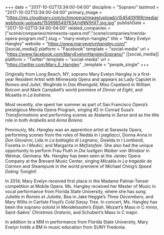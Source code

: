+++
date = "2017-10-02T13:34:00-04:00"
discipline = "Soprano"
lastmod = "2017-10-02T13:34:00-04:00"
primary_image = "https://res.cloudinary.com/schmopera/image/upload/v1545409169/media/webhook-uploads/1506965497634/ntNN1HXT.jpg.jpg"
publishDate = "2017-10-02T13:34:00-04:00"
related_companies = ["scene/companies/minnesota-opera.md","scene/companies/merola-opera-program.md"]
slug = "mary-evelyn-hangley"
title = "Mary Evelyn Hangley"
website = "https://www.maryevelynhangley.com/"
[[social_media]]
platform = "Facebook"
template = "social-media"
url = "https://www.facebook.com/MaryEvelynHangleySoprano/"
[[social_media]]
platform = "Twitter"
template = "social-media"
url = "https://twitter.com/Mary_E_Hangley"
_template = "people_single"
+++

Originally from Long Beach, NY,  soprano Mary Evelyn Hangley is a first-year Resident Artist with Minnesota Opera and appears as Lady Capulet in *Romeo and Juliet*, Woglinde in *Das Rheingold*, Miss Copeland in William Bolcom and Mark Campbell’s world premiere of *Dinner at Eight*, and Musetta in *La bohème*.
 
Most recently, she spent her summer as part of San Francisco Opera’s prestigious Merola Opera Program, singing #2 in Conrad Susa’s *Transformations* and performing scenes as Atalanta in *Serse* and as the title role in both *Arabella* and *Anna Bolena*.

Previously, Ms. Hangley was an apprentice artist at Sarasota Opera, performing scenes from the roles of Nedda in *I pagliacci*, Donna Anna in *Don Giovanni*, Lida in *La battaglia di Legnano*, Giselda in *I Lombardi*, Fioretta in *I Medici*, and Margarita in *Mefistofele*. She also had the unique opportunity to perform Frau Fluth in *Die lustigen Weiber von Windsor* in Weimar, Germany. Ms. Hangley has been seen at the Janiec Opera Company at the Brevard Music Center, singing Micaëla in *La tragédie de Carmen* and Steampunk in the world premiere of Michael Ching’s *Speed Dating Tonight!*.

In 2014, Mary Evelyn received first place in the Madame Palmai-Tenser competition at Mobile Opera. Ms. Hangley received her Master of Music in vocal performance from Florida State University, where she has sung Juliette in *Roméo et Juliette*, Bea in Jake Heggie’s *Three Decembers*, and Mary Willis in Carlisle Floyd’s *Cold Sassy Tree*.  In concert, Ms. Hangley has been the soprano soloist in Mendelssohn’s *Elijah*, Mozart’s Mass in C minor, Saint-Saëns’ *Christmas Oratorio*, and Schubert’s Mass in C major. 

In addition to a MM in performance from Florida State University, Mary Evelyn holds a BM in music education from SUNY Fredonia.
